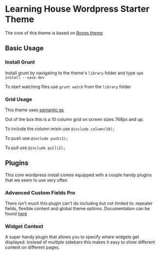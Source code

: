 # Learning House Wordpress Starter Theme

The core of this theme is based on [Bones theme](https://github.com/eddiemachado/bones)

## Basic Usage

### Install Grunt

Install grunt by navigating to the theme's `library` folder and type `npm install --save-dev`

To start watching files use `grunt watch` from the `library` folder

### Grid Usage

This theme uses [semantic.gs](https://github.com/tylertate/semantic.gs)

Out of the box this is a 10 column grid on screen sizes 768px and up.

To include the column mixin use `@include column(10);`

To push use `@include push(2);`

To pull use `@include pull(2);`


## Plugins

This core wordpress install comes equipped with a couple handy plugins that we seem to use very often

### Advanced Custom Fields Pro

There isn't much this plugin can't do including but not limited to: repeater fields, flexible content and global theme options. Documentation can be found [here](http://www.advancedcustomfields.com/pro/)

### Widget Context

A super handy plugin that allows you to specify where widgets get displayed. Instead of multiple sidebars this makes it easy to show different content on different pages.

